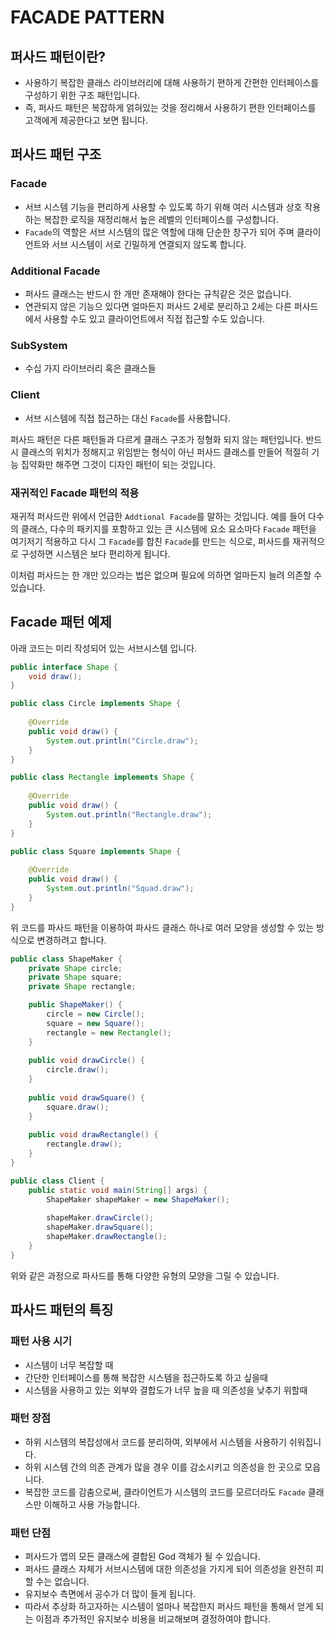 # FACADE PATTERN

## 퍼사드 패턴이란? 
- 사용하기 복잡한 클래스 라이브러리에 대해 사용하기 편하게 간편한 인터페이스를 구성하기 위한 구조 패턴입니다. 
- 즉, 퍼사드 패턴은 복잡하게 얽혀있는 것을 정리해서 사용하기 편한 인터페이스를 고객에게 제공한다고 보면 됩니다. 

## 퍼사드 패턴 구조
### Facade
- 서브 시스템 기능을 편리하게 사용할 수 있도록 하기 위해 여러 시스템과 상호 작용하는 복잡한 로직을 재정리해서 높은 레벨의 인터페이스를 구성합니다. 
- `Facade`의 역할은 서브 시스템의 많은 역할에 대해 단순한 창구가 되어 주며 클라이언트와 서브 시스템이 서로 긴밀하게 연결되지 않도록 합니다. 
### Additional Facade
- 퍼사드 클래스는 반드시 한 개만 존재해야 한다는 규칙같은 것은 없습니다. 
- 연관되지 않은 기능으 있다면 얼마든지 퍼사드 2세로 분리하고 2세는 다른 퍼사드에서 사용할 수도 있고 클라이언트에서 직접 접근할 수도 있습니다. 
### SubSystem
- 수십 가지 라이브러리 혹은 클래스들
### Client
- 서브 시스템에 직접 접근하는 대신 `Facade`를 사용합니다. 

퍼사드 패턴은 다른 패턴들과 다르게 클래스 구조가 정형화 되지 않는 패턴입니다. 반드시 클래스의 위치가 정해지고 위임받는 형식이 아닌 퍼사드 클래스를 
만들어 적절히 기능 집약화만 해주면 그것이 디자인 패턴이 되는 것입니다. 

### 재귀적인 Facade 패턴의 적용
재귀적 퍼사드란 위에서 언급한 `Addtional Facade`를 말하는 것입니다. 
예를 들어 다수의 클래스, 다수의 패키지를 포함하고 있는 큰 시스템에 요소 요소마다 `Facade` 패턴을 여기저기 적용하고 다시 그 `Facade`를 
합친 `Facade`를 만드는 식으로, 퍼사드를 재귀적으로 구성하면 시스템은 보다 편리하게 됩니다. 

이처럼 퍼사드는 한 개만 있으라는 법은 없으며 필요에 의하면 얼마든지 늘려 의존할 수 있습니다. 

## Facade 패턴 예제

아래 코드는 미리 작성되어 있는 서브시스템 입니다.
```java
public interface Shape {
	void draw();
}

public class Circle implements Shape {
	
	@Override
    public void draw() {
		System.out.println("Circle.draw");
    }
}

public class Rectangle implements Shape {
	
	@Override
    public void draw() {
		System.out.println("Rectangle.draw");
    }
}

public class Square implements Shape {
	
	@Override
    public void draw() {
		System.out.println("Squad.draw");
    }
}
```
위 코드를 파사드 패턴을 이용하여 파사드 클래스 하나로 여러 모양을 생성할 수 있는 방식으로 변경하려고 합니다.


```java
public class ShapeMaker {
	private Shape circle;
	private Shape square;
	private Shape rectangle;

	public ShapeMaker() {
		circle = new Circle();
		square = new Square();
		rectangle = new Rectangle();
	}
	
	public void drawCircle() {
		circle.draw();
    }
	
	public void drawSquare() {
		square.draw();
    }
	
	public void drawRectangle() {
		rectangle.draw();
    }
}
```

```java
public class Client {
	public static void main(String[] args) {
		ShapeMaker shapeMaker = new ShapeMaker();
		
		shapeMaker.drawCircle();
		shapeMaker.drawSquare();
		shapeMaker.drawRectangle();
	}
}
```
위와 같은 과정으로 파사드를 통해 다양한 유형의 모양을 그릴 수 있습니다. 

## 파사드 패턴의 특징
### 패턴 사용 시기
- 시스템이 너무 복잡할 때 
- 간단한 인터페이스를 통해 복잡한 시스템을 접근하도록 하고 싶을때
- 시스템을 사용하고 있는 외부와 결합도가 너무 높을 때 의존성을 낮추기 위할때

### 패턴 장점
- 하위 시스템의 복잡성에서 코드를 분리하여, 외부에서 시스템을 사용하기 쉬워집니다. 
- 하위 시스템 간의 의존 관계가 많을 경우 이를 감소시키고 의존성을 한 곳으로 모읍니다. 
- 복잡한 코드를 감춤으로써, 클라이언트가 시스템의 코드를 모르더라도 `Facade` 클래스만 이해하고 사용 가능합니다. 

### 패턴 단점
- 퍼사드가 앱의 모든 클래스에 결합된 God 객체가 될 수 있습니다. 
- 퍼사드 클래스 자체가 서브시스템에 대한 의존성을 가지게 되어 의존성을 완전히 피할 수는 없습니다. 
- 유지보수 측면에서 공수가 더 많이 들게 됩니다. 
- 따라서 추상화 하고자하는 시스템이 얼마나 복잡한지 퍼사드 패턴을 통해서 얻게 되는 이점과 추가적인 유지보수 비용을 비교해보며 결정하여야 합니다. 
